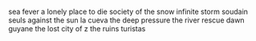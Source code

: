 sea fever
a lonely place to die
society of the snow
infinite storm
soudain seuls
against the sun
la cueva
the deep
pressure
the river
rescue dawn
guyane
the lost city of z
the ruins
turistas

